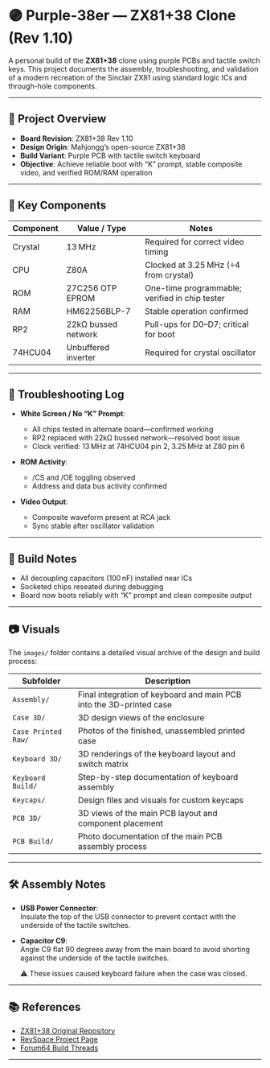 # 🟣 Purple-38er — ZX81+38 Clone (Rev 1.10)

A personal build of the **ZX81+38** clone using purple PCBs and tactile switch keys. This project documents the assembly, troubleshooting, and validation of a modern recreation of the Sinclair ZX81 using standard logic ICs and through-hole components.

---

## 🧰 Project Overview

- **Board Revision**: ZX81+38 Rev 1.10  
- **Design Origin**: Mahjongg’s open-source ZX81+38  
- **Build Variant**: Purple PCB with tactile switch keyboard  
- **Objective**: Achieve reliable boot with “K” prompt, stable composite video, and verified ROM/RAM operation

---

## 🔧 Key Components

| Component        | Value / Type             | Notes                                  |
|------------------|--------------------------|----------------------------------------|
| Crystal          | 13 MHz                   | Required for correct video timing      |
| CPU              | Z80A                     | Clocked at 3.25 MHz (÷4 from crystal)  |
| ROM              | 27C256 OTP EPROM         | One-time programmable; verified in chip tester |
| RAM              | HM62256BLP-7             | Stable operation confirmed             |
| RP2              | 22kΩ bussed network      | Pull-ups for D0–D7; critical for boot  |
| 74HCU04          | Unbuffered inverter      | Required for crystal oscillator        |

---

## 🧪 Troubleshooting Log

- **White Screen / No “K” Prompt**:
  - All chips tested in alternate board—confirmed working  
  - RP2 replaced with 22kΩ bussed network—resolved boot issue  
  - Clock verified: 13 MHz at 74HCU04 pin 2, 3.25 MHz at Z80 pin 6

- **ROM Activity**:
  - /CS and /OE toggling observed  
  - Address and data bus activity confirmed

- **Video Output**:
  - Composite waveform present at RCA jack  
  - Sync stable after oscillator validation

---

## 📝 Build Notes

- All decoupling capacitors (100 nF) installed near ICs  
- Socketed chips reseated during debugging  
- Board now boots reliably with “K” prompt and clean composite output

---

## 📷 Visuals

The `images/` folder contains a detailed visual archive of the design and build process:

| Subfolder            | Description                                                                 |
|----------------------|-----------------------------------------------------------------------------|
| `Assembly/`          | Final integration of keyboard and main PCB into the 3D-printed case         |
| `Case 3D/`           | 3D design views of the enclosure                                            |
| `Case Printed Raw/`  | Photos of the finished, unassembled printed case                            |
| `Keyboard 3D/`       | 3D renderings of the keyboard layout and switch matrix                      |
| `Keyboard Build/`    | Step-by-step documentation of keyboard assembly                             |
| `Keycaps/`           | Design files and visuals for custom keycaps                                 |
| `PCB 3D/`            | 3D views of the main PCB layout and component placement                     |
| `PCB Build/`         | Photo documentation of the main PCB assembly process                        |

---

## 🛠 Assembly Notes

- **USB Power Connector**:  
   Insulate the top of the USB connector to prevent contact with the underside of the tactile switches.

- **Capacitor C9**:  
  Angle C9 flat 90 degrees away from the main board to avoid shorting against the underside of the tactile switches.
  
  ⚠️ These issues caused keyboard failure when the case was closed.

---

## 📚 References

- [ZX81+38 Original Repository](https://github.com/mahjongg2/ZX81plus38)  
- [RevSpace Project Page](https://revspace.nl/ZX81plus38_simple_to_build_ZX-81_clone)  
- [Forum64 Build Threads](https://www.forum64.de)

---


